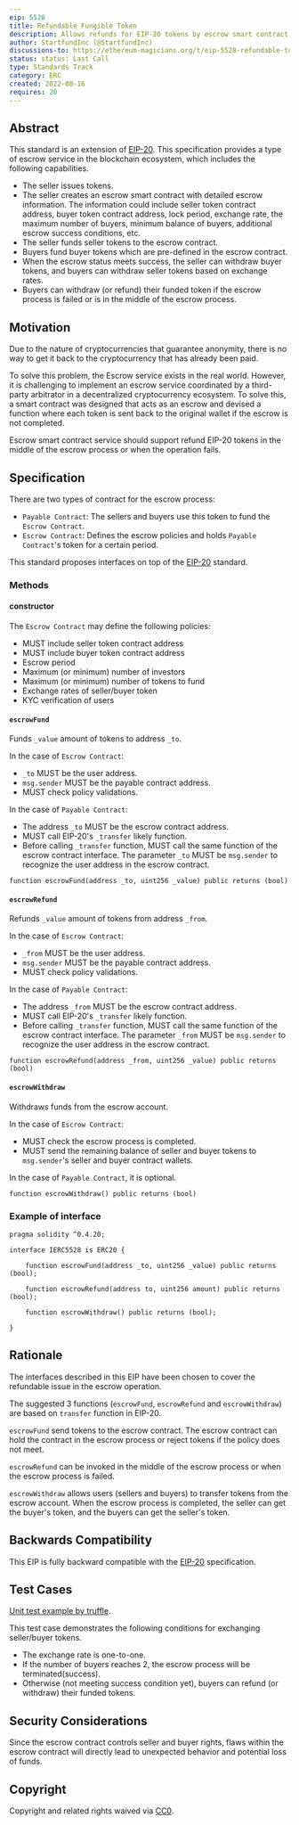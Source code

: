```yaml
---
eip: 5528
title: Refundable Fungible Token
description: Allows refunds for EIP-20 tokens by escrow smart contract
author: StartfundInc (@StartfundInc)
discussions-to: https://ethereum-magicians.org/t/eip-5528-refundable-token-standard/10494
status: status: Last Call
type: Standards Track
category: ERC
created: 2022-08-16
requires: 20
---
```


## Abstract

This standard is an extension of [EIP-20](./eip-20.md). This specification provides a type of escrow service in the blockchain ecosystem, which includes the following capabilities.

- The seller issues tokens.
- The seller creates an escrow smart contract with detailed escrow information. The information could include seller token contract address, buyer token contract address,  lock period, exchange rate, the maximum number of buyers, minimum balance of buyers, additional escrow success conditions, etc.
- The seller funds seller tokens to the escrow contract.
- Buyers fund buyer tokens which are pre-defined in the escrow contract.
- When the escrow status meets success, the seller can withdraw buyer tokens, and buyers can withdraw seller tokens based on exchange rates.
- Buyers can withdraw (or refund) their funded token if the escrow process is failed or is in the middle of the escrow process.

## Motivation

Due to the nature of cryptocurrencies that guarantee anonymity, there is no way to get it back to the cryptocurrency that has already been paid.

To solve this problem, the Escrow service exists in the real world. However, it is challenging to implement an escrow service coordinated by a third-party arbitrator in a decentralized cryptocurrency ecosystem. To solve this, a smart contract was designed that acts as an escrow and devised a function where each token is sent back to the original wallet if the escrow is not completed.

Escrow smart contract service should support refund EIP-20 tokens in the middle of the escrow process or when the operation fails.

## Specification

There are two types of contract for the escrow process:

- `Payable Contract`: The sellers and buyers use this token to fund the `Escrow Contract`.
- `Escrow Contract`: Defines the escrow policies and holds `Payable Contract`'s token for a certain period.

This standard proposes interfaces on top of the [EIP-20](./eip-20.md) standard.

### Methods

#### constructor

The `Escrow Contract` may define the following policies:

- MUST include seller token contract address
- MUST include buyer token contract address
- Escrow period
- Maximum (or minimum) number of investors
- Maximum (or minimum) number of tokens to fund
- Exchange rates of seller/buyer token
- KYC verification of users

#### `escrowFund`

Funds `_value` amount of tokens to address `_to`.

In the case of `Escrow Contract`:

 - `_to` MUST be the user address.
 - `msg.sender` MUST be the payable contract address.
 - MUST check policy validations.

In the case of `Payable Contract`:

  - The address `_to` MUST be the escrow contract address.
  - MUST call EIP-20's `_transfer` likely function.
  - Before calling `_transfer` function, MUST call the same function of the escrow contract interface. The parameter `_to` MUST be `msg.sender` to recognize the user address in the escrow contract.

```solidity
function escrowFund(address _to, uint256 _value) public returns (bool)
```

#### `escrowRefund`

Refunds `_value` amount of tokens from address `_from`.

In the case of `Escrow Contract`:

 - `_from` MUST be the user address.
 - `msg.sender` MUST be the payable contract address.
 - MUST check policy validations.

In the case of `Payable Contract`:

  - The address `_from` MUST be the escrow contract address.
  - MUST call EIP-20's `_transfer` likely function.
  - Before calling `_transfer` function, MUST call the same function of the escrow contract interface. The parameter `_from` MUST be `msg.sender` to recognize the user address in the escrow contract.

```solidity
function escrowRefund(address _from, uint256 _value) public returns (bool)
```

#### `escrowWithdraw`

Withdraws funds from the escrow account.

In the case of `Escrow Contract`:
 - MUST check the escrow process is completed.
 - MUST send the remaining balance of seller and buyer tokens to `msg.sender`'s seller and buyer contract wallets.

In the case of `Payable Contract`, it is optional.

```solidity
function escrowWithdraw() public returns (bool)
```

### Example of interface

```solidity
pragma solidity ^0.4.20;

interface IERC5528 is ERC20 {

    function escrowFund(address _to, uint256 _value) public returns (bool);

    function escrowRefund(address to, uint256 amount) public returns (bool);

    function escrowWithdraw() public returns (bool);

}

```

## Rationale

The interfaces described in this EIP have been chosen to cover the refundable issue in the escrow operation.

The suggested 3 functions (`escrowFund`, `escrowRefund` and `escrowWithdraw`) are based on `transfer` function in EIP-20.

`escrowFund` send tokens to the escrow contract. The escrow contract can hold the contract in the escrow process or reject tokens if the policy does not meet.

`escrowRefund` can be invoked in the middle of the escrow process or when the escrow process is failed.

`escrowWithdraw` allows users (sellers and buyers) to transfer tokens from the escrow account. When the escrow process is completed, the seller can get the buyer's token, and the buyers can get the seller's token.

## Backwards Compatibility

This EIP is fully backward compatible with the [EIP-20](./eip-20.md) specification.

## Test Cases

[Unit test example by truffle](../assets/eip-5528/truffule-test.js).

This test case demonstrates the following conditions for exchanging seller/buyer tokens.
- The exchange rate is one-to-one.
- If the number of buyers reaches 2, the escrow process will be terminated(success).
- Otherwise (not meeting success condition yet), buyers can refund (or withdraw) their funded tokens.

## Security Considerations

Since the escrow contract controls seller and buyer rights, flaws within the escrow contract will directly lead to unexpected behavior and potential loss of funds.

## Copyright

Copyright and related rights waived via [CC0](../LICENSE.md).
